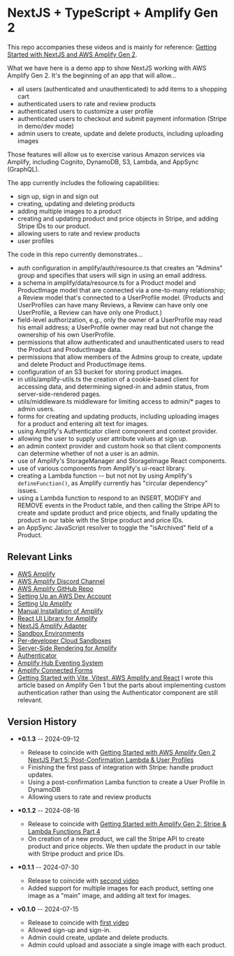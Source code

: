 # NextJS + TypeScript + Amplify Gen 2

This repo accompanies these videos and is mainly for reference: [Getting Started with NextJS and AWS Amplify Gen 2](https://youtube.com/playlist?list=PL7FXjzyGAf4WIUnktuJAGk5x7WhcHvQuP&si=b7Ost60CMWAN0DCF).

What we have here is a demo app to show NextJS working with AWS Amplify Gen 2. It's the beginning of an app that will allow...

- all users (authenticated and unauthenticated) to add items to a shopping cart
- authenticated users to rate and review products
- authenticated users to customize a user profile
- authenticated users to checkout and submit payment information (Stripe in demo/dev mode)
- admin users to create, update and delete products, including uploading images

Those features will allow us to exercise various Amazon services via Amplify, including Cognito, DynamoDB, S3, Lambda, and AppSync (GraphQL).

The app currently includes the following capabilities:

- sign up, sign in and sign out
- creating, updating and deleting products
- adding multiple images to a product
- creating and updating product and price objects in Stripe, and adding Stripe IDs to our product.
- allowing users to rate and review products
- user profiles

The code in this repo currently demonstrates...

- auth configuration in amplify/auth/resource.ts that creates an "Admins" group and specifies that users will sign in using an email address.
- a schema in amplify/data/resource.ts for a Product model and ProductImage model that are connected via a one-to-many relationship; a Review model that's connected to a UserProfile model. (Products and UserProfiles can have many Reviews, a Review can have only one UserProfile, a Review can have only one Product.)
- field-level authorization, e.g., only the owner of a UserProfile may read his email address; a UserProfile owner may read but not change the ownership of his own UserProfile.
- permissions that allow authenticated and unauthenticated users to read the Product and ProductImage data.
- permissions that allow members of the Admins group to create, update and delete Product and ProductImage items.
- configuration of an S3 bucket for storing product images.
- in utils/amplify-utils.ts the creation of a cookie-based client for accessing data, and determining signed-in and admin status, from server-side-rendered pages.
- utils/middleware.ts middleware for limiting access to admin/\* pages to admin users.
- forms for creating and updating products, including uploading images for a product and entering alt text for images.
- using Amplify's Authenticator client component and context provider.
- allowing the user to supply user attribute values at sign up.
- an admin context provider and custom hook so that client components can determine whether of not a user is an admin.
- use of Amplify's StorageManager and StorageImage React components.
- use of various components from Amplify's ui-react library.
- creating a Lambda function -- but not not by using Amplify's `defineFunction()`, as Amplify currently has "circular dependency" issues.
- using a Lambda function to respond to an INSERT, MODIFY and REMOVE events in the Product table, and then calling the Stripe API to create and update product and price objects, and finally updating the product in our table with the Stripe product and price IDs.
- an AppSync JavaScript resolver to toggle the "isArchived" field of a Product.

## Relevant Links

- [AWS Amplify](https://aws.amazon.com/amplify/)
- [AWS Amplify Discord Channel](https://discord.gg/R42X9TbS)
- [AWS Amplify GitHub Repo](https://github.com/aws-amplify/)
- [Setting Up an AWS Dev Account](https://aws.amazon.com/free)
- [Setting Up Amplify](https://docs.amplify.aws/nextjs/start/account-setup/)
- [Manual Installation of Amplify](https://docs.amplify.aws/react/start/manual-installation/)
- [React UI Library for Amplify](https://ui.docs.amplify.aws/)
- [NextJS Amplify Adapter](https://docs.amplify.aws/nextjs/build-a-backend/server-side-rendering/)
- [Sandbox Environments](https://docs.amplify.aws/react/deploy-and-host/sandbox-environments/setup/)
- [Per-developer Cloud Sandboxes](https://aws.amazon.com/blogs/mobile/team-workflows-amplify/)
- [Server-Side Rendering for Amplify](https://docs.amplify.aws/react/build-a-backend/server-side-rendering/)
- [Authenticator](https://ui.docs.amplify.aws/react/connected-components/authenticator/advanced)
- [Amplify Hub Eventing System](https://docs.amplify.aws/gen1/react/build-a-backend/utilities/hub/)
- [Amplify Connected Forms](https://docs.amplify.aws/nextjs/build-ui/formbuilder/)
- [Getting Started with Vite, Vitest, AWS Amplify and React](https://medium.com/@davidavilasilva/getting-started-with-vite-vitest-aws-amplify-and-react-12b7ed337a93) I wrote this article based on Amplify Gen 1 but the parts about implementing custom authentication rather than using the Authenticator component are still relevant.

## Version History

- **\*0.1.3** -- 2024-09-12

  - Release to coincide with [Getting Started with AWS Amplify Gen 2 NextJS Part 5: Post-Confirmation Lambda & User Profiles](https://youtu.be/PqfMNbb8OuE)
  - Finishing the first pass of integration with Stripe: handle product updates.
  - Using a post-confirmation Lamba function to create a User Profile in DynamoDB
  - Allowing users to rate and review products

- **\*0.1.2** -- 2024-08-16

  - Release to coincide with [Getting Started with Amplify Gen 2: Stripe & Lambda Functions Part 4](https://youtu.be/ZLZYq6T0sY0)
  - On creation of a new product, we call the Stripe API to create product and price objects. We then update the product in our table with Stripe product and price IDs.

- **\*0.1.1** -- 2024-07-30

  - Release to coincide with [second video](https://youtu.be/1H6S5O4C6G8)
  - Added support for multiple images for each product, setting one image as a "main" image, and adding alt text for images.

- **v0.1.0** -- 2024-07-15
  - Release to coincide with [first video](https://youtu.be/HV_oiZWUJXc)
  - Allowed sign-up and sign-in.
  - Admin could create, update and delete products.
  - Admin could upload and associate a single image with each product.
